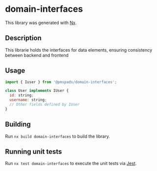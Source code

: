 # domain-interfaces

This library was generated with [Nx](https://nx.dev).

## Description

This librarie holds the interfaces for data elements, ensuring consistency between backend and frontend

## Usage

```javascript
import { Iuser } from '@pmspads/domain-interfaces';

class User implements IUser {
  id: string;
  username: string;
  // Other fields defined by IUser
}
```

## Building

Run `nx build domain-interfaces` to build the library.

## Running unit tests

Run `nx test domain-interfaces` to execute the unit tests via [Jest](https://jestjs.io).
